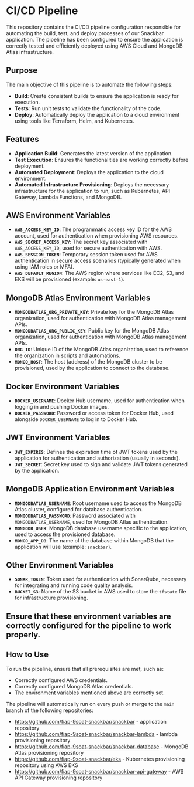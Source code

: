 # CI/CD Pipeline

This repository contains the CI/CD pipeline configuration responsible for automating the build, test, and deploy processes of our Snackbar application. The pipeline has been configured to ensure the application is correctly tested and efficiently deployed using AWS Cloud and MongoDB Atlas infrastructure.

## Purpose

The main objective of this pipeline is to automate the following steps:

- **Build**: Create consistent builds to ensure the application is ready for execution.
- **Tests**: Run unit tests to validate the functionality of the code.
- **Deploy**: Automatically deploy the application to a cloud environment using tools like Terraform, Helm, and Kubernetes.

## Features

- **Application Build**: Generates the latest version of the application.
- **Test Execution**: Ensures the functionalities are working correctly before deployment.
- **Automated Deployment**: Deploys the application to the cloud environment.
- **Automated Infrastructure Provisioning**: Deploys the necessary infrastructure for the application to run, such as Kubernetes, API Gateway, Lambda Functions, and MongoDB.

## AWS Environment Variables

- **`AWS_ACCESS_KEY_ID`**: The programmatic access key ID for the AWS account, used for authentication when provisioning AWS resources.
- **`AWS_SECRET_ACCESS_KEY`**: The secret key associated with `AWS_ACCESS_KEY_ID`, used for secure authentication with AWS.
- **`AWS_SESSION_TOKEN`**: Temporary session token used for AWS authentication in secure access scenarios (typically generated when using IAM roles or MFA).
- **`AWS_DEFAULT_REGION`**: The AWS region where services like EC2, S3, and EKS will be provisioned (example: `us-east-1`).

## MongoDB Atlas Environment Variables

- **`MONGODBATLAS_ORG_PRIVATE_KEY`**: Private key for the MongoDB Atlas organization, used for authentication with MongoDB Atlas management APIs.
- **`MONGODBATLAS_ORG_PUBLIC_KEY`**: Public key for the MongoDB Atlas organization, used for authentication with MongoDB Atlas management APIs.
- **`ORG_ID`**: Unique ID of the MongoDB Atlas organization, used to reference the organization in scripts and automations.
- **`MONGO_HOST`**: The host (address) of the MongoDB cluster to be provisioned, used by the application to connect to the database.

## Docker Environment Variables

- **`DOCKER_USERNAME`**: Docker Hub username, used for authentication when logging in and pushing Docker images.
- **`DOCKER_PASSWORD`**: Password or access token for Docker Hub, used alongside `DOCKER_USERNAME` to log in to Docker Hub.

## JWT Environment Variables

- **`JWT_EXPIRES`**: Defines the expiration time of JWT tokens used by the application for authentication and authorization (usually in seconds).
- **`JWT_SECRET`**: Secret key used to sign and validate JWT tokens generated by the application.

## MongoDB Application Environment Variables

- **`MONGODBATLAS_USERNAME`**: Root username used to access the MongoDB Atlas cluster, configured for database authentication.
- **`MONGODBATLAS_PASSWORD`**: Password associated with `MONGODBATLAS_USERNAME`, used for MongoDB Atlas authentication.
- **`MONGODB_USER`**: MongoDB database username specific to the application, used to access the provisioned database.
- **`MONGO_APP_DB`**: The name of the database within MongoDB that the application will use (example: `snackbar`).

## Other Environment Variables

- **`SONAR_TOKEN`**: Token used for authentication with SonarQube, necessary for integrating and running code quality analysis.
- **`BUCKET_S3`**: Name of the S3 bucket in AWS used to store the `tfstate` file for infrastructure provisioning.

## Ensure that these environment variables are correctly configured for the pipeline to work properly.

## How to Use

To run the pipeline, ensure that all prerequisites are met, such as:

- Correctly configured AWS credentials.
- Correctly configured MongoDB Atlas credentials.
- The environment variables mentioned above are correctly set.

The pipeline will automatically run on every push or merge to the `main` branch of the following repositories:

- https://github.com/fiap-9soat-snackbar/snackbar - application repository
- https://github.com/fiap-9soat-snackbar/snackbar-lambda - lambda provisioning repository
- https://github.com/fiap-9soat-snackbar/snackbar-database - MongoDB Atlas provisioning repository
- https://github.com/fiap-9soat-snackbar/eks - Kubernetes provisioning repository using AWS EKS
- https://github.com/fiap-9soat-snackbar/snackbar-api-gateway - AWS API Gateway provisioning repository
